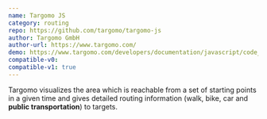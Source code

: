 ```yaml
---
name: Targomo JS
category: routing
repo: https://github.com/targomo/targomo-js
author: Targomo GmbH
author-url: https://www.targomo.com/
demo: https://www.targomo.com/developers/documentation/javascript/code_example/
compatible-v0:
compatible-v1: true
---
```


Targomo visualizes the area which is reachable from a set of starting points in a given time and gives detailed routing information (walk, bike, car and <b>public transportation</b>) to targets.
